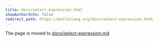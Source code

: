 ```yaml
---
title: docs/select-expression.html
showAuthorInfo: false
redirect_path: https://kotlinlang.org/docs/select-expression.html
---
```


The page is moved to [docs/select-expression.md](docs/select-expression.md)
